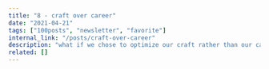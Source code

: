 ```yaml
---
title: "8 - craft over career"
date: "2021-04-21"
tags: ["100posts", "newsletter", "favorite"]
internal_link: "/posts/craft-over-career"
description: "what if we chose to optimize our craft rather than our career? The implication is that everything we do, everything we're doing right now is the most important thing, not just some stepping stone for some \"better\" future."
related: []
---
```

